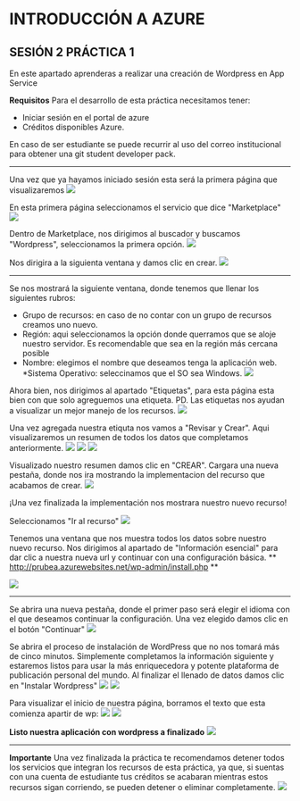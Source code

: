 # INTRODUCCIÓN A AZURE
## SESIÓN 2 PRÁCTICA 1
En este apartado aprenderas a realizar una creación de Wordpress en App Service

**Requisitos**
Para el desarrollo de esta práctica necesitamos tener:
* Iniciar sesión en el portal de azure
* Créditos disponibles Azure. 

En caso de ser estudiante se puede recurrir al uso del correo institucional para obtener una git student developer pack.

--------------------------------------------------------------
Una vez que ya hayamos iniciado sesión esta será la primera página que visualizaremos
![](https://github.com/JohannaJBalderas/S2-Practica1/blob/main/images/portalAzure.png)

En esta primera página seleccionamos el servicio que dice "Marketplace"
![](https://github.com/JohannaJBalderas/S2-Practica1/blob/main/images/marketplace.png)
 
Dentro de Marketplace, nos dirigimos al buscador y buscamos "Wordpress", seleccionamos la primera opción.
![](https://github.com/JohannaJBalderas/S2-Practica1/blob/main/images/marketplace2.png)

Nos dirigira a la siguienta ventana y damos clic en crear.
![](https://github.com/JohannaJBalderas/S2-Practica1/blob/main/images/crear.png)

-----------------------------------------------
Se nos mostrará la siguiente ventana, donde tenemos que llenar los siguientes rubros:
* Grupo de recursos: en caso de no contar con un grupo de recursos creamos uno nuevo.
* Región: aqui seleccionamos la opción donde querramos que se aloje nuestro servidor. Es recomendable que sea en la región más cercana posible
* Nombre: elegimos el nombre que deseamos tenga la aplicación web.
*Sistema Operativo: seleccinamos que el SO sea Windows.
![](https://github.com/JohannaJBalderas/S2-Practica1/blob/main/images/creacion.png)

Ahora bien, nos dirigimos al apartado "Etiquetas", para esta página esta bien con que solo agreguemos una etiqueta. 
PD. Las etiquetas nos ayudan a visualizar un mejor manejo de los recursos.
![](https://github.com/JohannaJBalderas/S2-Practica1/blob/main/images/etiquetas.png)

Una vez agregada nuestra etiquta nos vamos a "Revisar y Crear". Aqui visualizaremos un resumen de todos los datos que completamos anteriormente.
![](https://github.com/JohannaJBalderas/S2-Practica1/blob/main/images/revisar.png)
![](https://github.com/JohannaJBalderas/S2-Practica1/blob/main/images/revisar2.png)
![](https://github.com/JohannaJBalderas/S2-Practica1/blob/main/images/revisar3.png)

Visualizado nuestro resumen damos clic en "CREAR". 
Cargara una nueva pestaña, donde nos ira mostrando la implementacion del recurso que acabamos de crear.
![](https://github.com/JohannaJBalderas/S2-Practica1/blob/main/images/implementacion.png)

¡Una vez finalizada la implementación nos mostrara nuestro nuevo recurso!

Seleccionamos "Ir al recurso"
![](https://github.com/JohannaJBalderas/S2-Practica1/blob/main/images/recurso1.png)

Tenemos una ventana que nos muestra todos los datos sobre nuestro nuevo recurso. 
Nos dirigimos al apartado de "Información esencial" para dar clic a nuestra nueva url y continuar con una configuración básica.
** http://prubea.azurewebsites.net/wp-admin/install.php **

![](https://github.com/JohannaJBalderas/S2-Practica1/blob/main/images/url.png)

 --------------------------------------------
Se abrira una nueva pestaña, donde el primer paso será elegir el idioma con el que deseamos continuar la configuración. Una vez elegido damos clic en el botón "Continuar"
![](https://github.com/JohannaJBalderas/S2-Practica1/blob/main/images/idioma.png)

Se abrira el proceso de instalación de WordPress que no nos tomará más de cinco minutos. Simplemente completamos la información siguiente y estaremos listos para usar la más enriquecedora y potente plataforma de publicación personal del mundo. 
Al finalizar el llenado de datos damos clic en "Instalar Wordpress"
![](https://github.com/JohannaJBalderas/S2-Practica1/blob/main/images/datos.png)
![](https://github.com/JohannaJBalderas/S2-Practica1/blob/main/images/datos2.png)

Para visualizar el inicio de nuestra página, borramos el texto que esta comienza apartir de wp:
![](https://github.com/JohannaJBalderas/S2-Practica1/blob/main/images/borrar.png)
![](https://github.com/JohannaJBalderas/S2-Practica1/blob/main/images/borrar2.png)

 **Listo nuestra aplicación con wordpress a finalizado** 
 ![](https://github.com/JohannaJBalderas/S2-Practica1/blob/main/images/final.png)

-----------------------------
**Importante**
Una vez finalizada la práctica te recomendamos detener todos los servicios que integran los recursos de esta práctica, ya que, si suentas con una cuenta de estudiante tus créditos se acabaran mientras estos recursos sigan corriendo, se pueden detener o eliminar completamente.
![](https://github.com/JohannaJBalderas/S2-Practica1/blob/main/images/eliminar.png)


